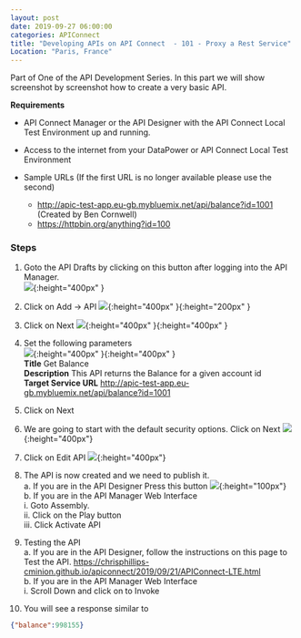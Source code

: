 ```yaml
---
layout: post
date: 2019-09-27 06:00:00
categories: APIConnect
title: "Developing APIs on API Connect  - 101 - Proxy a Rest Service"
Location: "Paris, France"
---
```

 Part of One of the API Development Series.  In this part we will show screenshot by screenshot how to create a very basic API.

<!--more-->

**Requirements**

-   API Connect Manager or the API Designer with the API Connect Local Test Environment up and running.  
-   Access to the internet from your DataPower or API Connect Local Test Environment

-   Sample URLs (If the first URL is no longer available please use the second)
    -   <http://apic-test-app.eu-gb.mybluemix.net/api/balance?id=1001>  (Created by Ben Cornwell)
    -   <https://httpbin.org/anything?id=100>

### Steps

1.  Goto the API Drafts by clicking on this button after logging into the API Manager.  
    ![](/images/2019-09-24-APIDevelopment-101-1.png){:height="400px" }

2.  Click on Add -> API
    ![](/images/2019-09-24-APIDevelopment-101-2.png){:height="400px" }{:height="200px" }

3.  Click on Next
    ![](/images/2019-09-24-APIDevelopment-101-3.png){:height="400px" }{:height="400px" }

4.  Set the following parameters
    <BR>![](/images/2019-09-24-APIDevelopment-101-4.png){:height="400px" }{:height="400px" }
  <br>**Title** Get Balance
  <br>**Description** This API returns the Balance for a given account id
  <br>**Target Service URL**  http://apic-test-app.eu-gb.mybluemix.net/api/balance?id=1001

5.  Click on Next

6.  We are going to start with the default security options. Click on Next
    ![](/images/2019-09-24-APIDevelopment-101-5.png){:height="400px"}

7.  Click on Edit API
    ![](/images/2019-09-24-APIDevelopment-101-6.png){:height="400px"}

8.  The API is now created and we need to publish it.
  <br>a. If you are in the API Designer Press this button ![](/images/publishButton.png){:height="100px"}
  <br>   b. If you are in the API Manager Web Interface
      <br>   i. Goto Assembly.
      <br>   ii. Click on the Play button
      <br>   iii. Click Activate API

9.  Testing the API
    <br>a. If you are in the API Designer, follow the instructions on this page to Test the API. <https://chrisphillips-cminion.github.io/apiconnect/2019/09/21/APIConnect-LTE.html>
  <br>b. If you are in the API Manager Web Interface
      <br>i. Scroll Down and click on to Invoke

10. You will see a response similar to

```json
{"balance":998155}
```
